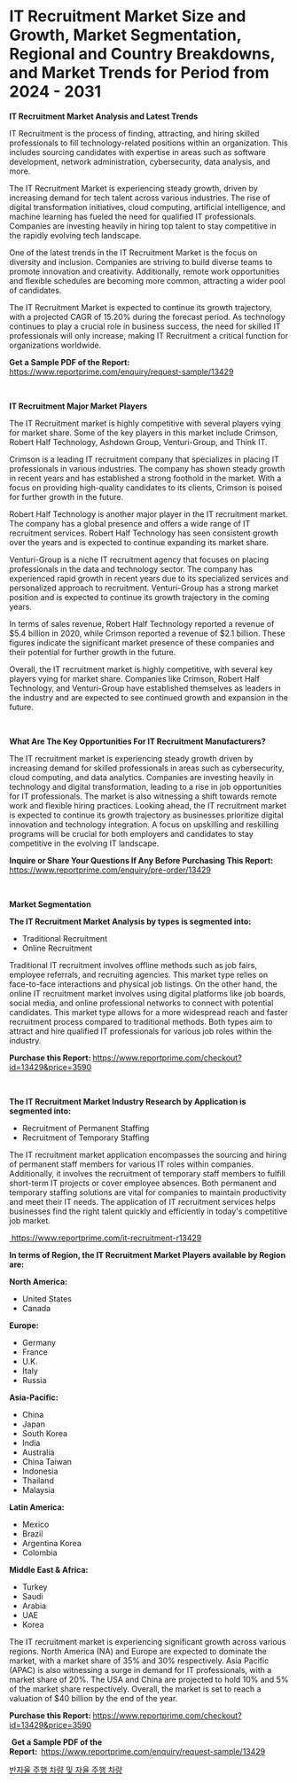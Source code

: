 <p><h1>IT Recruitment Market Size and Growth, Market Segmentation, Regional and Country Breakdowns, and Market Trends for Period from 2024 -  2031</h1></p><p><strong>IT Recruitment Market Analysis and Latest Trends</strong></p>
<p><p>IT Recruitment is the process of finding, attracting, and hiring skilled professionals to fill technology-related positions within an organization. This includes sourcing candidates with expertise in areas such as software development, network administration, cybersecurity, data analysis, and more.</p><p>The IT Recruitment Market is experiencing steady growth, driven by increasing demand for tech talent across various industries. The rise of digital transformation initiatives, cloud computing, artificial intelligence, and machine learning has fueled the need for qualified IT professionals. Companies are investing heavily in hiring top talent to stay competitive in the rapidly evolving tech landscape.</p><p>One of the latest trends in the IT Recruitment Market is the focus on diversity and inclusion. Companies are striving to build diverse teams to promote innovation and creativity. Additionally, remote work opportunities and flexible schedules are becoming more common, attracting a wider pool of candidates.</p><p>The IT Recruitment Market is expected to continue its growth trajectory, with a projected CAGR of 15.20% during the forecast period. As technology continues to play a crucial role in business success, the need for skilled IT professionals will only increase, making IT Recruitment a critical function for organizations worldwide.</p></p>
<p><strong>Get a Sample PDF of the Report:&nbsp;</strong> <a href="https://www.reportprime.com/enquiry/request-sample/13429">https://www.reportprime.com/enquiry/request-sample/13429</a></p>
<p>&nbsp;</p>
<p><strong>IT Recruitment Major Market Players</strong></p>
<p><p>The IT Recruitment market is highly competitive with several players vying for market share. Some of the key players in this market include Crimson, Robert Half Technology, Ashdown Group, Venturi-Group, and Think IT. </p><p>Crimson is a leading IT recruitment company that specializes in placing IT professionals in various industries. The company has shown steady growth in recent years and has established a strong foothold in the market. With a focus on providing high-quality candidates to its clients, Crimson is poised for further growth in the future.</p><p>Robert Half Technology is another major player in the IT recruitment market. The company has a global presence and offers a wide range of IT recruitment services. Robert Half Technology has seen consistent growth over the years and is expected to continue expanding its market share.</p><p>Venturi-Group is a niche IT recruitment agency that focuses on placing professionals in the data and technology sector. The company has experienced rapid growth in recent years due to its specialized services and personalized approach to recruitment. Venturi-Group has a strong market position and is expected to continue its growth trajectory in the coming years.</p><p>In terms of sales revenue, Robert Half Technology reported a revenue of $5.4 billion in 2020, while Crimson reported a revenue of $2.1 billion. These figures indicate the significant market presence of these companies and their potential for further growth in the future.</p><p>Overall, the IT recruitment market is highly competitive, with several key players vying for market share. Companies like Crimson, Robert Half Technology, and Venturi-Group have established themselves as leaders in the industry and are expected to see continued growth and expansion in the future.</p></p>
<p>&nbsp;</p>
<p><strong>What Are The Key Opportunities For IT Recruitment Manufacturers?</strong></p>
<p><p>The IT recruitment market is experiencing steady growth driven by increasing demand for skilled professionals in areas such as cybersecurity, cloud computing, and data analytics. Companies are investing heavily in technology and digital transformation, leading to a rise in job opportunities for IT professionals. The market is also witnessing a shift towards remote work and flexible hiring practices. Looking ahead, the IT recruitment market is expected to continue its growth trajectory as businesses prioritize digital innovation and technology integration. A focus on upskilling and reskilling programs will be crucial for both employers and candidates to stay competitive in the evolving IT landscape.</p></p>
<p><strong>Inquire or Share Your Questions If Any Before Purchasing This Report:</strong> <a href="https://www.reportprime.com/enquiry/pre-order/13429">https://www.reportprime.com/enquiry/pre-order/13429</a></p>
<p>&nbsp;</p>
<p><strong>Market Segmentation</strong></p>
<p><strong>The IT Recruitment Market Analysis by types is segmented into:</strong></p>
<p><ul><li>Traditional Recruitment</li><li>Online Recruitment</li></ul></p>
<p><p>Traditional IT recruitment involves offline methods such as job fairs, employee referrals, and recruiting agencies. This market type relies on face-to-face interactions and physical job listings. On the other hand, the online IT recruitment market involves using digital platforms like job boards, social media, and online professional networks to connect with potential candidates. This market type allows for a more widespread reach and faster recruitment process compared to traditional methods. Both types aim to attract and hire qualified IT professionals for various job roles within the industry.</p></p>
<p><strong>Purchase this Report:&nbsp;</strong><a href="https://www.reportprime.com/checkout?id=13429&price=3590">https://www.reportprime.com/checkout?id=13429&price=3590</a></p>
<p>&nbsp;</p>
<p><strong>The IT Recruitment Market Industry Research by Application is segmented into:</strong></p>
<p><ul><li>Recruitment of Permanent Staffing</li><li>Recruitment of Temporary Staffing</li></ul></p>
<p><p>The IT recruitment market application encompasses the sourcing and hiring of permanent staff members for various IT roles within companies. Additionally, it involves the recruitment of temporary staff members to fulfill short-term IT projects or cover employee absences. Both permanent and temporary staffing solutions are vital for companies to maintain productivity and meet their IT needs. The application of IT recruitment services helps businesses find the right talent quickly and efficiently in today's competitive job market.</p></p>
<p><a href="https://www.reportprime.com/it-recruitment-r13429">&nbsp;https://www.reportprime.com/it-recruitment-r13429</a></p>
<p><strong>In terms of Region, the IT Recruitment Market Players available by Region are:</strong></p>
<p>
    <p> <strong> North America: </strong>
        <ul>
            <li>United States</li>
            <li>Canada</li>
        </ul>
        </p> 
    <p> <strong> Europe: </strong>
        <ul>
            <li>Germany</li>
            <li>France</li>
            <li>U.K.</li>
            <li>Italy</li>
            <li>Russia</li>
        </ul>
        </p> 
    <p> <strong> Asia-Pacific: </strong>
        <ul>
            <li>China</li>
            <li>Japan</li>
            <li>South Korea</li>
            <li>India</li>
            <li>Australia</li>
            <li>China Taiwan</li>
            <li>Indonesia</li>
            <li>Thailand</li>
            <li>Malaysia</li>
        </ul>
        </p> 
    <p> <strong> Latin America: </strong>
        <ul>
            <li>Mexico</li>
            <li>Brazil</li>
            <li>Argentina Korea</li>
            <li>Colombia</li>
        </ul>
        </p> 
    <p> <strong> Middle East & Africa: </strong>
        <ul>
            <li>Turkey</li>
            <li>Saudi</li>
            <li>Arabia</li>
            <li>UAE</li>
            <li>Korea</li>
        </ul>
    </p>
    </p>
<p><p>The IT recruitment market is experiencing significant growth across various regions. North America (NA) and Europe are expected to dominate the market, with a market share of 35% and 30% respectively. Asia Pacific (APAC) is also witnessing a surge in demand for IT professionals, with a market share of 20%. The USA and China are projected to hold 10% and 5% of the market share respectively. Overall, the market is set to reach a valuation of $40 billion by the end of the year.</p></p>
<p><strong>Purchase this Report: </strong><a href="https://www.reportprime.com/checkout?id=13429&price=3590">https://www.reportprime.com/checkout?id=13429&price=3590</a></p>
<p>&nbsp;<strong>Get a Sample PDF of the Report:&nbsp;&nbsp;</strong><a href="https://www.reportprime.com/enquiry/request-sample/13429">https://www.reportprime.com/enquiry/request-sample/13429</a></p>
<p><strong></strong></p>
<p><p><a href="https://github.com/hxzi07639916/Market-Research-Report-List-4/blob/main/3965927107286.md">반자율 주행 차량 및 자율 주행 차량</a></p></p>